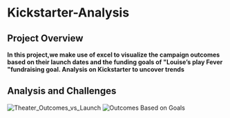 # Kickstarter-Analysis
## Project Overview 
**In this project,we make use of excel to visualize the campaign outcomes based on their launch dates and the funding goals of "Louise’s play Fever "fundraising goal. 
Analysis on Kickstarter to uncover trends**

## Analysis and Challenges

 ![Theater_Outcomes_vs_Launch](https://user-images.githubusercontent.com/58860105/129986948-b3485ba3-8a38-4c7b-9cef-23ab51b15a43.png)
![Outcomes Based on Goals](https://user-images.githubusercontent.com/58860105/129987225-4a9f348b-05fc-46fd-8d72-09b2835735e3.png)
